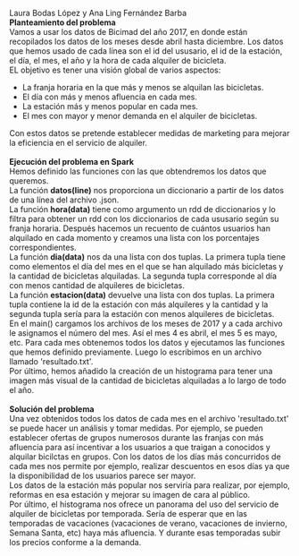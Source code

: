 Laura Bodas López y Ana Ling Fernández Barba  <br />
**Planteamiento del problema**  <br />
Vamos a usar los datos de Bicimad del año 2017, en donde están recopilados los datos de los meses desde abril hasta diciembre. Los datos que hemos usado de cada línea son el id del ususario, el id de la estación, el día, el mes, el año y la hora de cada alquiler de bicicleta.  <br />
EL objetivo es tener una visión global de varios aspectos:  <br />
- La franja horaria en la que más y menos se alquilan las bicicletas.  <br />
- El día con más y menos afluencia en cada mes.  <br />
- La estación más y menos popular en cada mes. <br />
- El mes con mayor y menor demanda en el alquiler de bicicletas. <br />

Con estos datos se pretende establecer medidas de marketing para mejorar la eficiencia en el servicio de alquiler. <br /> <br /> 
**Ejecución del problema en Spark** <br />
Hemos definido las funciones con las que obtendremos los datos que queremos. <br />
La función **datos(line)** nos proporciona un diccionario a partir de los datos de una línea del archivo .json. <br />
La función **hora(data)** tiene como argumento un rdd de diccionarios y lo filtra para obtener un rdd con los diccionarios de cada ususario según su franja horaria. Después hacemos un recuento de cuántos usuarios han alquilado en cada momento y creamos una lista con los porcentajes correspondientes. <br />
La función **dia(data)** nos da una lista con dos tuplas. La primera tupla tiene como elementos el día del mes en el que se han alquilado más bicicletas y la cantidad de bicicletas alquiladas. La segunda tupla corresponde al día con menos cantidad de alquileres de bicicletas. <br />
La función **estacion(data)** devuelve una lista con dos tuplas. La primera tupla contiene la id de la estación con más alquileres y la cantidad y la segunda tupla sería para la estación con menos alquileres de bicicletas. <br />
En el main() cargamos los archivos de los meses de 2017 y a cada archivo le asignamos el número del mes. Así el mes 4 es abril, el mes 5 es mayo, etc. Para cada mes obtenemos todos los datos y ejecutamos las funciones que hemos definido previamente. Luego lo escribimos en un archivo llamado 'resultado.txt'. <br /> 
Por último, hemos añadido la creación de un histograma para tener una imagen más visual de la cantidad de bicicletas alquiladas a lo largo de todo el año. <br /> <br /> 
**Solución del problema** <br /> 
Una vez obtenidos todos los datos de cada mes en el archivo 'resultado.txt' se puede hacer un análisis y tomar medidas. Por ejemplo, se pueden establecer ofertas de grupos numerosos durante las franjas con más afluencia para así incentivar a los usuarios a que traigan a conocidos y alquilar bicilctas en grupos. Con los datos de los días más concurridos de cada mes nos permite por ejemplo, realizar descuentos en esos días ya que la disponibilidad de los usuarios parece ser mayor. <br /> 
Los datos de la estación más popular nos serviría para realizar, por ejemplo, reformas en esa estación y mejorar su imagen de cara al público. <br /> 
Por último, el histograma nos ofrece un panorama del uso del servicio de alquiler de bicicletas por temporada. Sería de esperar que en las temporadas de vacaciones (vacaciones de verano, vacaciones de invierno, Semana Santa, etc) haya más afluencia. Y durante esas temporadas subir los precios conforme a la demanda.

